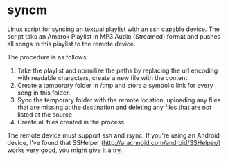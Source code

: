 # syncm
Linux script for syncing an textual playlist with an ssh capable device. The script taks an Amarok Playlist in MP3 Audio (Streamed) 
format and pushes all songs in this playlist to the remote device. 

The procedure is as follows:
1. Take the playlist and normilize the paths by replacing the url encoding with readable characters, create a new file with the
   content.
2. Create a temporary folder in /tmp and store a symbolic link for every song in this folder.
3. Sync the temporary folder with the remote location, uploading any files that are missing at the destination and deleting any 
   files that are not listed at the source.
4. Create all files created in the process.

The remote device must support ssh and rsync. If you're using an Android device, I've found that SSHelper 
(http://arachnoid.com/android/SSHelper/) works very good, you might give it a try.

